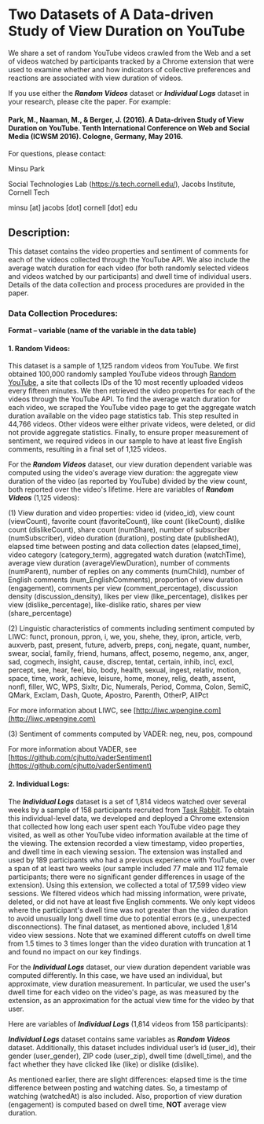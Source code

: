 # Two Datasets of A Data-driven Study of View Duration on YouTube
We share a set of random YouTube videos crawled from the Web and a set of videos watched by participants tracked by a Chrome extension that were used to examine whether and how indicators of collective preferences and reactions are associated with view duration of videos.

If you use either the ***Random Videos*** dataset or ***Individual Logs*** dataset in your research, please cite the paper. For example: 

#### Park, M., Naaman, M., & Berger, J. (2016). A Data-driven Study of View Duration on YouTube. Tenth International Conference on Web and Social Media (ICWSM 2016). Cologne, Germany, May 2016.

For questions, please contact:

Minsu Park

Social Technologies Lab (https://s.tech.cornell.edu/), Jacobs Institute, Cornell Tech

minsu [at] jacobs [dot] cornell [dot] edu


## Description:
This dataset contains the video properties and sentiment of comments for each of the videos collected through the YouTube API. We also include the average watch duration for each video (for both randomly selected videos and videos watched by our participants) and dwell time of individual users. Details of the data collection and process procedures are provided in the paper.

### Data Collection Procedures:
**Format – variable (name of the variable in the data table)**

#### 1. Random Videos:

This dataset is a sample of 1,125 random videos from YouTube. We first obtained 100,000 randomly sampled YouTube videos through [Random YouTube]( http://randomyoutube.net), a site that collects IDs of the 10 most recently uploaded videos every fifteen minutes. We then retrieved the video properties for each of the videos through the YouTube API. To find the average watch duration for each video, we scraped the YouTube video page to get the aggregate watch duration available on the video page statistics tab. This step resulted in 44,766 videos. Other videos were either private videos, were deleted, or did not provide aggregate statistics. Finally, to ensure proper measurement of sentiment, we required videos in our sample to have at least five English comments, resulting in a final set of 1,125 videos.

For the ***Random Videos*** dataset, our view duration dependent variable was computed using the video's average view duration: the aggregate view duration of the video (as reported by YouTube) divided by the view count, both reported over the video's lifetime.
Here are variables of ***Random Videos*** (1,125 videos):

(1) View duration and video properties:
video id (video_id), view count (viewCount), favorite count (favoriteCount), like count (likeCount), dislike count (dislikeCount), share count (numShare), number of subscriber (numSubscriber), video duration (duration), posting date (publishedAt), elapsed time between posting and data collection dates (elapsed_time), video category (category_term), aggregated watch duration (watchTime), average view duration (averageViewDuration), number of comments (numParent), number of replies on any comments (numChild), number of English comments (num_EnglishComments), proportion of view duration (engagement), comments per view (comment_percentage), discussion density (discussion_density), likes per view (like_percentage), dislikes per view (dislike_percentage), like-dislike ratio, shares per view (share_percentage)

(2) Linguistic characteristics of comments including sentiment computed by LIWC:
funct, pronoun, ppron, i, we, you, shehe, they, ipron, article, verb, auxverb, past, present, future, adverb, preps, conj, negate, quant, number, swear, social, family, friend, humans, affect, posemo, negemo, anx, anger, sad, cogmech, insight, cause, discrep, tentat, certain, inhib, incl, excl, percept, see, hear, feel, bio, body, health, sexual, ingest, relativ, motion, space, time, work, achieve, leisure, home, money, relig, death, assent, nonfl, filler, WC, WPS, Sixltr, Dic, Numerals, Period, Comma, Colon, SemiC, QMark, Exclam, Dash, Quote, Apostro, Parenth, OtherP, AllPct

For more information about LIWC, see [http://liwc.wpengine.com](http://liwc.wpengine.com)

(3) Sentiment of comments computed by VADER:
neg, neu, pos, compound

For more information about VADER, see [https://github.com/cjhutto/vaderSentiment](https://github.com/cjhutto/vaderSentiment)

#### 2. Individual Logs:

The ***Individual Logs*** dataset is a set of 1,814 videos watched over several weeks by a sample of 158 participants recruited from [Task Rabbit](http://taskrabbit.com). To obtain this individual-level data, we developed and deployed a Chrome extension that collected how long each user spent each YouTube video page they visited, as well as other YouTube video information available at the time of the viewing. The extension recorded a view timestamp, video properties, and dwell time in each viewing session. The extension was installed and used by 189 participants who had a previous experience with YouTube, over a span of at least two weeks (our sample included 77 male and 112 female participants; there were no significant gender differences in usage of the extension). Using this extension, we collected a total of 17,599 video view sessions. We filtered videos which had missing information, were private, deleted, or did not have at least five English comments. We only kept videos where the participant's dwell time was not greater than the video duration to avoid unusually long dwell time due to potential errors (e.g., unexpected disconnections). The final dataset, as mentioned above, included 1,814 video view sessions. Note that we examined different cutoffs on dwell time from 1.5 times to 3 times longer than the video duration with truncation at 1 and found no impact on our key findings.

For the ***Individual Logs*** dataset, our view duration dependent variable was computed differently. In this case, we have used an individual, but approximate, view duration measurement. In particular, we used the user's dwell time for each video on the video's page, as was measured by the extension, as an approximation for the actual view time for the video by that user. 

Here are variables of ***Individual Logs*** (1,814 videos from 158 participants):

***Individual Logs*** dataset contains same variables as ***Random Videos*** dataset. Additionally, this dataset includes individual user’s id (user_id), their gender (user_gender), ZIP code (user_zip), dwell time (dwell_time), and the fact whether they have clicked like (like) or dislike (dislike). 

As mentioned earlier, there are slight differences: elapsed time is the time difference between posting and watching dates. So, a timestamp of watching (watchedAt) is also included. Also, proportion of view duration (engagement) is computed based on dwell time, **NOT** average view duration.
		

